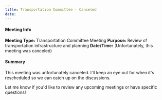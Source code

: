 ```yaml
---
title: Transportation Committee - Canceled
date: 
---
```

#### Meeting Info
**Meeting Type:** Transportation Committee Meeting
**Purpose:** Review of transportation infrastructure and planning
**Date/Time:** (Unfortunately, this meeting was canceled)

#### Summary
This meeting was unfortunately canceled. I'll keep an eye out for when it's rescheduled so we can catch up on the discussions.

Let me know if you'd like to review any upcoming meetings or have specific questions!

